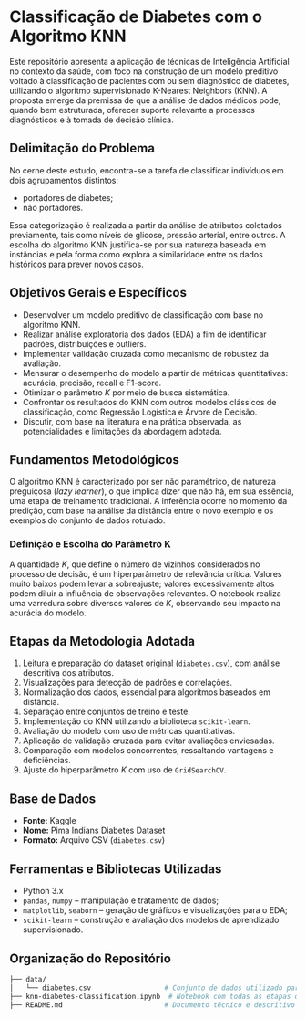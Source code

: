 # Classificação de Diabetes com o Algoritmo KNN

Este repositório apresenta a aplicação de técnicas de Inteligência Artificial no contexto da saúde, com foco na construção de um modelo preditivo voltado à classificação de pacientes com ou sem diagnóstico de diabetes, utilizando o algoritmo supervisionado K-Nearest Neighbors (KNN). A proposta emerge da premissa de que a análise de dados médicos pode, quando bem estruturada, oferecer suporte relevante a processos diagnósticos e à tomada de decisão clínica.

## Delimitação do Problema

No cerne deste estudo, encontra-se a tarefa de classificar indivíduos em dois agrupamentos distintos:

- portadores de diabetes;
- não portadores.

Essa categorização é realizada a partir da análise de atributos coletados previamente, tais como níveis de glicose, pressão arterial, entre outros. A escolha do algoritmo KNN justifica-se por sua natureza baseada em instâncias e pela forma como explora a similaridade entre os dados históricos para prever novos casos.

## Objetivos Gerais e Específicos

- Desenvolver um modelo preditivo de classificação com base no algoritmo KNN.
- Realizar análise exploratória dos dados (EDA) a fim de identificar padrões, distribuições e outliers.
- Implementar validação cruzada como mecanismo de robustez da avaliação.
- Mensurar o desempenho do modelo a partir de métricas quantitativas: acurácia, precisão, recall e F1-score.
- Otimizar o parâmetro *K* por meio de busca sistemática.
- Confrontar os resultados do KNN com outros modelos clássicos de classificação, como Regressão Logística e Árvore de Decisão.
- Discutir, com base na literatura e na prática observada, as potencialidades e limitações da abordagem adotada.

## Fundamentos Metodológicos

O algoritmo KNN é caracterizado por ser não paramétrico, de natureza preguiçosa (*lazy learner*), o que implica dizer que não há, em sua essência, uma etapa de treinamento tradicional. A inferência ocorre no momento da predição, com base na análise da distância entre o novo exemplo e os exemplos do conjunto de dados rotulado.

### Definição e Escolha do Parâmetro K

A quantidade *K*, que define o número de vizinhos considerados no processo de decisão, é um hiperparâmetro de relevância crítica. Valores muito baixos podem levar a sobreajuste; valores excessivamente altos podem diluir a influência de observações relevantes. O notebook realiza uma varredura sobre diversos valores de *K*, observando seu impacto na acurácia do modelo.

## Etapas da Metodologia Adotada

1. Leitura e preparação do dataset original (`diabetes.csv`), com análise descritiva dos atributos.
2. Visualizações para detecção de padrões e correlações.
3. Normalização dos dados, essencial para algoritmos baseados em distância.
4. Separação entre conjuntos de treino e teste.
5. Implementação do KNN utilizando a biblioteca `scikit-learn`.
6. Avaliação do modelo com uso de métricas quantitativas.
7. Aplicação de validação cruzada para evitar avaliações enviesadas.
8. Comparação com modelos concorrentes, ressaltando vantagens e deficiências.
9. Ajuste do hiperparâmetro *K* com uso de `GridSearchCV`.

## Base de Dados

- **Fonte:** Kaggle
- **Nome:** Pima Indians Diabetes Dataset
- **Formato:** Arquivo CSV (`diabetes.csv`)

## Ferramentas e Bibliotecas Utilizadas

- Python 3.x
- `pandas`, `numpy` – manipulação e tratamento de dados;
- `matplotlib`, `seaborn` – geração de gráficos e visualizações para o EDA;
- `scikit-learn` – construção e avaliação dos modelos de aprendizado supervisionado.

## Organização do Repositório

```bash
├── data/
│   └── diabetes.csv                  # Conjunto de dados utilizado para a modelagem
├── knn-diabetes-classification.ipynb  # Notebook com todas as etapas do projeto
├── README.md                         # Documento técnico e descritivo do projeto


